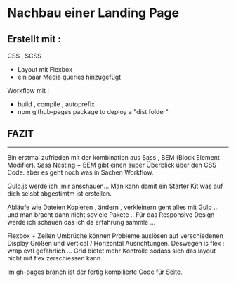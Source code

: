 # Nachbau einer Landing Page

## Erstellt mit :

CSS , SCSS

- Layout mit Flexbox
- ein paar Media queries hinzugefügt

Workflow mit :

- build , compile , autoprefix
- npm github-pages package to deploy a "dist folder"

## FAZIT

---

Bin erstmal zufrieden mit der
kombination aus Sass , BEM (Block Element Modifier).
Sass Nesting + BEM gibt einen super Überblick über den CSS Code.
aber es geht noch was in Sachen Workflow.

Gulp.js werde ich ,mir anschauen...
Man kann damit ein Starter Kit was auf dich selsbt abgestimtm ist erstellen.

Abläufe wie Dateien Kopieren , ändern , verkleinern geht alles mit Gulp ... und man bracht dann nicht soviele  Pakete .. 
Für das Responsive Design werde ich schauen das ich da erfahrung sammle ...

Flexbox + Zeilen Umbrüche können Probleme auslösen  auf verschiedenen Display Größen und Vertical / Horizontal Ausrichtungen.
Deswegen is flex : wrap evtl gefährlich 
... Grid bietet mehr Kontrolle sodass sich das layout nicht mit flex zerschiessen kann.

Im gh-pages branch ist der fertig kompilierte Code für Seite.



